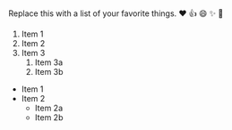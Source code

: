 Replace this with a list of your favorite things.
:heart: :+1: :smile: :sparkles: 	:tada:

1. Item 1
2. Item 2
3. Item 3
   1. Item 3a
   2. Item 3b
   
* Item 1
* Item 2
  * Item 2a
  * Item 2b
